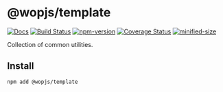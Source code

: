 # @wopjs/template

[![Docs](https://img.shields.io/badge/Docs-read-%23fdf9f5)](https://wopjs.github.io/template)
[![Build Status](https://github.com/wopjs/template/actions/workflows/build.yml/badge.svg)](https://github.com/wopjs/template/actions/workflows/build.yml)
[![npm-version](https://img.shields.io/npm/v/@wopjs/template.svg)](https://www.npmjs.com/package/@wopjs/template)
[![Coverage Status](https://img.shields.io/coverallsCoverage/github/wopjs/template)](https://coveralls.io/github/wopjs/template)
[![minified-size](https://img.shields.io/bundlephobia/minzip/@wopjs/template)](https://bundlephobia.com/package/@wopjs/template)

Collection of common utilities.

## Install

```
npm add @wopjs/template
```
